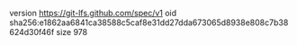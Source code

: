 version https://git-lfs.github.com/spec/v1
oid sha256:e1862aa6841ca38588c5caf8e31dd27dda673065d8938e808c7b38624d30f46f
size 978
